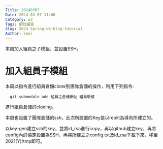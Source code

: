 ```yaml
---
Title: 20240307
Date: 2024-03-07 11:00
Category: w3
Tags: 網誌編寫
Slug: 2024-Spring-w3-blog-tutorial
Author: kmol
---
```


本周加入組員之子模組，並設置SSH。

<!-- PELICAN_END_SUMMARY -->

# 加入組員子模組
  本周以指令進行組員倉儲clone到團隊倉儲的操作，利用下列指令:
  
      git submodule add 組員之倉儲網址 組員學號
  
  進行組員倉儲的cloning。

  本周也設置了團隊倉儲的ssh，此次所設置的Key是以replit為導向所建立的。

  以key-gen建立ssh的key，並將id_rsa進行copy，再以github建立key，再將config內的協定設置為SSH，再將所建立之config.txt及id_rsa下載下來，移至2021(Y)/tmp即可。